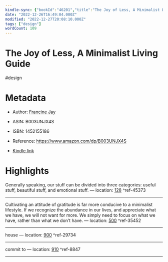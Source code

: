 ```yaml
---
kindle-sync: {"bookId":"46201","title":"The Joy of Less, A Minimalist Living Guide: How to Declutter, Organize, and Simplify Your Life","author":"Francine Jay","asin":"B003UNJX4S","lastAnnotatedDate":"2012-10-08","bookImageUrl":"https://m.media-amazon.com/images/I/81RtzVXh7zL._SY160.jpg","highlightsCount":4}
date: "2022-12-26T16:49:04.000Z"
modified: "2022-12-27T20:08:10.000Z"
tags: ["design"]
wordCount: 109
---
```

# The Joy of Less, A Minimalist Living Guide

#design 

# Metadata

* Author: [Francine Jay](https://www.amazon.com/Francine-Jay/e/B002GNZVQC/ref=dp_byline_cont_ebooks_1)

* ASIN: B003UNJX4S

* ISBN: 1452155186

* Reference: <https://www.amazon.com/dp/B003UNJX4S>

* [Kindle link](kindle://book?action=open&asin=B003UNJX4S)

# Highlights

Generally speaking, our stuff can be divided into three categories: useful stuff, beautiful stuff, and emotional stuff. — location: [128](kindle://book?action=open&asin=B003UNJX4S&location=128) ^ref-45373

---

Cultivating an attitude of gratitude is far more conducive to a minimalist lifestyle. If we recognize the abundance in our lives, and appreciate what we have, we will not want for more. We simply need to focus on what we have, rather than what we don’t have. — location: [500](kindle://book?action=open&asin=B003UNJX4S&location=500) ^ref-35452

---

house — location: [900](kindle://book?action=open&asin=B003UNJX4S&location=900) ^ref-29734

---

commit to — location: [910](kindle://book?action=open&asin=B003UNJX4S&location=910) ^ref-8847

---
